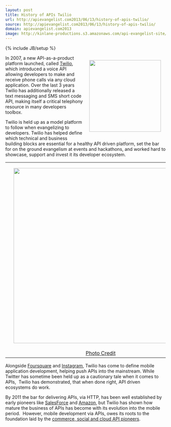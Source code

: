 ```yaml
---
layout: post
title: History of APIs Twilio
url: http://apievangelist.com2013/06/13/history-of-apis-twilio/
source: http://apievangelist.com2013/06/13/history-of-apis-twilio/
domain: apievangelist.com2013
image: http://kinlane-productions.s3.amazonaws.com/api-evangelist-site/blog/twilio-logo.jpeg
---
```

{% include JB/setup %}
<p><a href="http://twilio.com/" target="_blank"><img style="padding: 15px;" src="https://s3.amazonaws.com/kinlane-productions/api-evangelist/twilio/Twilio-Logo.png" alt="" width="225" align="right" /></a></p>
<p>In 2007, a new API-as-a-product platform launched, called <a href="http://twilio.com/" target="_blank">Twilio</a>, which introduced a voice API allowing developers to make and receive phone calls via any cloud application.  Over the last 3 years Twilio has additionally released a text messaging and SMS short code API, making itself a critical telephony resource in many developers toolbox.</p>
<p>Twilio is held up as a model platform to follow when evangelizing to developers.  Twilio has helped define which technical and business building blocks are essential for a healthy API driven platform, set the bar for on the ground evangelism at events and hackathons, and worked hard to showcase, support and invest it its developer ecosystem.</p>
<table align="center">
<tbody>
<tr>
<td align="center"><a href="http://www.dovetailsoftware.com/blogs/kmiller/archive/2009/04/13/can-your-crm-place-a-phone-call" target="_blank"><img style="padding: 15px;" src="https://s3.amazonaws.com/kinlane-productions/api-evangelist/twilio/twilio-2009-04-13.png" alt="" width="550" align="right" /></a></td>
</tr>
<tr>
<td align="center"><a href="http://www.dovetailsoftware.com/blogs/kmiller/archive/2009/04/13/can-your-crm-place-a-phone-call" target="_blank">Photo Credit</a></td>
</tr>
</tbody>
</table>
<p>Alongside <a title="Foursquare" href="/2011/03/11/history-of-apis-foursquare-api/">Foursquare</a> and <a title="Instagram" href="/2011/03/11/history-of-apis-instagram-api/">Instagram</a>, Twilio has come to define mobile application development, helping push APIs into the mainstream.  While Twitter has sometime been held up as a cautionary tale when it comes to APIs,&nbsp; Twilio has demonstrated, that when done right, API driven ecosystems do work.</p>
<p>By 2011 the bar for delivering APIs, via HTTP, has been well established by early pioneers like <a title="Salesforce" href="/2011/01/28/history-of-apis-salesforce-com/">SalesForce</a> and <a title="Amazon" href="/2011/01/28/history-of-apis-amazon-e-commerce/">Amazon</a>, but Twilio has shown how mature the business of APIs has become with its evolution into the mobile period.&nbsp; However, mobile development via APIs, owes its roots to the foundation laid by the <a title="commerce, social and cloud API pioneers" href="/history/">commerce, social and cloud API pioneers</a>.</p>
